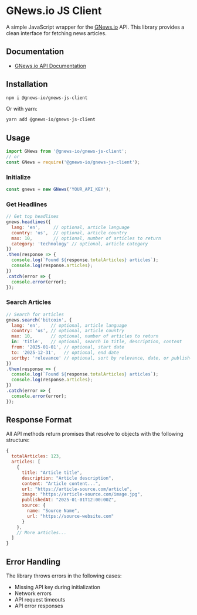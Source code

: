 # GNews.io JS Client

A simple JavaScript wrapper for the [GNews.io](https://gnews.io) API. This library provides a clean interface for fetching news articles.

## Documentation

- [GNews.io API Documentation](https://gnews.io/docs/v4#introduction)

## Installation

```bash
npm i @gnews-io/gnews-js-client
```

Or with yarn:

```bash
yarn add @gnews-io/gnews-js-client
```

## Usage

```javascript
import GNews from '@gnews-io/gnews-js-client';
// or
const GNews = require('@gnews-io/gnews-js-client');
```

### Initialize

```javascript
const gnews = new GNews('YOUR_API_KEY');
```

### Get Headlines

```javascript
// Get top headlines
gnews.headlines({
  lang: 'en',     // optional, article language
  country: 'us',  // optional, article country
  max: 10,        // optional, number of articles to return
  category: 'technology' // optional, article category
})
.then(response => {
  console.log(`Found ${response.totalArticles} articles`);
  console.log(response.articles);
})
.catch(error => {
  console.error(error);
});
```

### Search Articles

```javascript
// Search for articles
gnews.search('bitcoin', {
  lang: 'en',    // optional, article language
  country: 'us', // optional, article country
  max: 10,       // optional, number of articles to return
  in: 'title',   // optional, search in title, description, content
  from: '2025-01-01', // optional, start date
  to: '2025-12-31',   // optional, end date
  sortby: 'relevance' // optional, sort by relevance, date, or publish-time
})
.then(response => {
  console.log(`Found ${response.totalArticles} articles`);
  console.log(response.articles);
})
.catch(error => {
  console.error(error);
});
```

## Response Format

All API methods return promises that resolve to objects with the following structure:

```javascript
{
  totalArticles: 123,
  articles: [
    {
      title: "Article title",
      description: "Article description",
      content: "Article content...",
      url: "https://article-source.com/article",
      image: "https://article-source.com/image.jpg",
      publishedAt: "2025-01-01T12:00:00Z",
      source: {
        name: "Source Name",
        url: "https://source-website.com"
      }
    },
    // More articles...
  ]
}
```

## Error Handling

The library throws errors in the following cases:
- Missing API key during initialization
- Network errors
- API request timeouts
- API error responses
